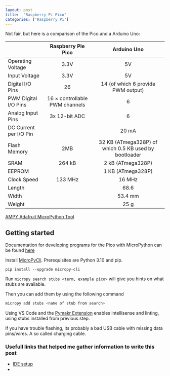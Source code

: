 ```yaml
---
layout: post
title:  "Raspberry Pi Pico"
categories: ['Raspberry Pi']
---
```


Not fair, but here is a comparison of the Pico and a Arduino Uno:

|                   | Raspberry Pie Pico  | Arduino Uno |
| ---------------------- |:-------------:|:-------------:| 
| Operating Voltage      | 3.3V          | 5V            | 
| Input Voltage          | 3.3V          | 5V            | 
| Digital I/O Pins       | 26            | 14 (of which 6 provide PWM output)              |
| PWM Digital I/O Pins   |16 × controllable PWM channels | 6 |
| Analog Input Pins      | 3x 12-bit ADC | 6 |
| DC Current per I/O Pin |               | 20 mA |
| Flash Memory           | 2MB | 32 KB (ATmega328P) of which 0.5 KB used by bootloader |
| SRAM                   |    264 kB      | 2 kB (ATmega328P) |
| EEPROM | | 1 KB (ATmega328P) |
| Clock Speed | 133 MHz | 16 MHz |
| Length |  | 68.6 |
| Width |  |53.4 mm |
| Weight |    |	25 g |


[AMPY Adafruit MicroPython Tool](https://github.com/scientifichackers/ampy)

## Getting started

Documentation for developing programs for the Pico with MicroPython can be found [here](https://datasheets.raspberrypi.com/pico/raspberry-pi-pico-python-sdk.pdf)

Install [MicroPyCli](https://github.com/BradenM/micropy-cli). Prerequisites are Python 3.10 and pip.

`pip install --upgrade micropy-cli`

Run `micropy search stubs <term, example pico>` will give you hints on what stubs are available.

Then you can add them by using the following command 

```bash
micropy add stubs <name of stub from search>
```

Using VS Code and the [Pymakr Extension](https://marketplace.visualstudio.com/items?itemName=pycom.Pymakr) enables intellisense and linting, using stubs installed from previous step.


If you have trouble flashing, its probably a bad USB cable with missing data pins/wires. A so called charging cable.



### Usefull links that helped me gather information to write this post

- [IDE setup](https://lemariva.com/blog/2019/08/micropython-vsc-ide-intellisense)
- 